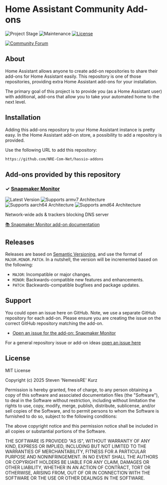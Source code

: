 # Home Assistant Community Add-ons

![Project Stage][project-stage-shield]
![Maintenance][maintenance-shield]
[![License][license-shield]](LICENSE.md)

[![Community Forum][forum-shield]][forum]

## About

Home Assistant allows anyone to create add-on repositories to share their
add-ons for Home Assistant easily. This repository is one of those repositories,
providing extra Home Assistant add-ons for your installation.

The primary goal of this project is to provide you (as a Home Assistant user)
with additional, add-ons that allow you to take your automated home to the next level.

## Installation

Adding this add-ons repository to your Home Assistant instance is pretty easy.
In the Home Assistant add-on store, a possibility to add a repository is provided.

Use the following URL to add this repository:

```txt
https://github.com/NRE-Com-Net/hassio-addons
```

## Add-ons provided by this repository

### &#10003; [Snapmaker Monitor][addon-snapmaker-monitor]

![Latest Version][snapmaker-monitor-version-shield]
![Supports armv7 Architecture][snapmaker-monitor-armv7-shield]
![Supports aarch64 Architecture][snapmaker-monitor-aarch64-shield]
![Supports amd64 Architecture][snapmaker-monitor-amd64-shield]

Network-wide ads & trackers blocking DNS server

[:books: Snapmaker Monitor add-on documentation][addon-doc-snapmaker-monitor]

## Releases

Releases are based on [Semantic Versioning][semver], and use the format
of ``MAJOR.MINOR.PATCH``. In a nutshell, the version will be incremented
based on the following:

- ``MAJOR``: Incompatible or major changes.
- ``MINOR``: Backwards-compatible new features and enhancements.
- ``PATCH``: Backwards-compatible bugfixes and package updates.

## Support

You could open an issue here on GitHub. Note, we use a separate
GitHub repository for each add-on. Please ensure you are creating the issue
on the correct GitHub repository matching the add-on.

- [Open an issue for the add-on: Snapmaker Monitor][snapmaker-monitor-issue]

For a general repository issue or add-on ideas [open an issue here][issue]

## License

MIT License

Copyright (c) 2025 Steven 'NemesisRE' Kurz

Permission is hereby granted, free of charge, to any person obtaining a copy
of this software and associated documentation files (the "Software"), to deal
in the Software without restriction, including without limitation the rights
to use, copy, modify, merge, publish, distribute, sublicense, and/or sell
copies of the Software, and to permit persons to whom the Software is
furnished to do so, subject to the following conditions:

The above copyright notice and this permission notice shall be included in all
copies or substantial portions of the Software.

THE SOFTWARE IS PROVIDED "AS IS", WITHOUT WARRANTY OF ANY KIND, EXPRESS OR
IMPLIED, INCLUDING BUT NOT LIMITED TO THE WARRANTIES OF MERCHANTABILITY,
FITNESS FOR A PARTICULAR PURPOSE AND NONINFRINGEMENT. IN NO EVENT SHALL THE
AUTHORS OR COPYRIGHT HOLDERS BE LIABLE FOR ANY CLAIM, DAMAGES OR OTHER
LIABILITY, WHETHER IN AN ACTION OF CONTRACT, TORT OR OTHERWISE, ARISING FROM,
OUT OF OR IN CONNECTION WITH THE SOFTWARE OR THE USE OR OTHER DEALINGS IN THE
SOFTWARE.

[addon-snapmaker-monitor]: https://github.com/NemesisRE/hassio-addon-snapmaker-monitor/tree/v1.0.0
[addon-doc-snapmaker-monitor]: https://github.com/NemesisRE/hassio-addon-snapmaker-monitor/blob/v1.0.0/README.md
[snapmaker-monitor-issue]: https://github.com/NemesisRE/hassio-addon-snapmaker-monitor/issues
[snapmaker-monitor-version-shield]: https://img.shields.io/badge/version-v1.0.0-blue
[snapmaker-monitor-aarch64-shield]: https://img.shields.io/badge/aarch64-yes-green
[snapmaker-monitor-amd64-shield]: https://img.shields.io/badge/amd64-yes-green
[snapmaker-monitor-armv7-shield]: https://img.shields.io/badge/armv7-yes-green
[forum-NemesisRE]: https://community.home-assistant.io/u/NemesisRE/?u=NemesisRE
[forum-shield]: https://img.shields.io/badge/community-forum-brightgreen
[forum]: https://community.home-assistant.io?u=NemesisRE
[NemesisRE]: https://github.com/NemesisRE
[issue]: https://github.com/NRE-Com-Net/hassio-addons/issues
[license-shield]: https://img.shields.io/github/license/hassio-addons/repository
[maintenance-shield]: https://img.shields.io/maintenance/yes/2025
[project-stage-shield]: https://img.shields.io/badge/project%20stage-production%20ready-brightgreen
[semver]: http://semver.org/spec/v2.0.0.html
